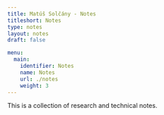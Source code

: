 ```yaml
---
title: Matúš Solčány - Notes
titleshort: Notes
type: notes
layout: notes
draft: false

menu:
  main:
    identifier: Notes
    name: Notes
    url: ./notes
    weight: 3
---
```


This is a collection of research and technical notes.
